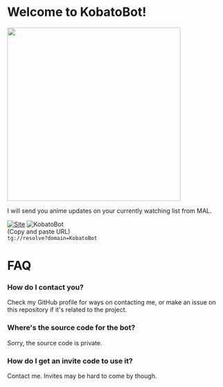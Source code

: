 # Welcome to KobatoBot!

<img src="https://cherryleafroad.github.io/KobatoBot/assets/kobato.jpg" width="400" height="400">

I will send you anime updates on your currently watching list from MAL.

[![Site](https://img.shields.io/badge/Visit%20Website-blue?logo=chatbot)](https://cherryleafroad.github.io/KobatoBot/) ![KobatoBot](https://img.shields.io/badge/KobatoBot-Message%20Me-blue?logo=telegram)  
(Copy and paste URL)  
`tg://resolve?domain=KobatoBot`

# FAQ

### How do I contact you?
Check my GitHub profile for ways on contacting me, or make an issue on this repository if it's related to the project.

###  Where's the source code for the bot?
Sorry, the source code is private.

### How do I get an invite code to use it?
Contact me. Invites may be hard to come by though.
